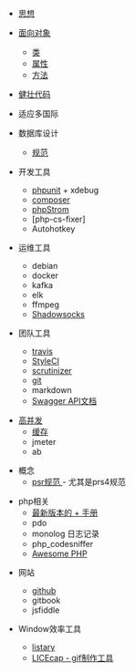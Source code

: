 
* [思想](README.md)

* [面向对象](Object-oriented/README.md)
    + [类](Object-oriented/class.md)
    + [属性](Object-oriented/attribute.md)
    + [方法](Object-oriented/method.md)

+ [健壮代码](RobustCode/README.MD)
 + 适应多国际

+ 数据库设计
    + [规范](Database/README.md)
    
* 开发工具
    + [phpunit](phpunit/readme.md) + xdebug
    + [composer](composer/README.md)
    + [phpStrom](phpStrom/readme.md)
    + [php-cs-fixer]
    + Autohotkey
    
* 运维工具
    + debian
    + docker
    + kafka
    + elk
    + ffmpeg
    + [Shadowsocks](https://i.ssvpn.me/)

* 团队工具
    + [travis](https://travis-ci.org)
    + [StyleCI](StyleCI/README.md)
    + [scrutinizer](https://scrutinizer-ci.com)
    + [git](git/README.md)
    + markdown
    + [Swagger API文档](http://www.ibm.com/developerworks/cn/web/wa-use-swagger-to-document-and-define-restful-apis/index.html)
+ [高并发](HA/README.MD)
    + [缓存](https://community.qingcloud.com/topic/463/%E7%BC%93%E5%AD%98%E7%A9%BF%E9%80%8F-%E5%B9%B6%E5%8F%91%E5%92%8C%E5%A4%B1%E6%95%88-%E6%9D%A5%E8%87%AA%E4%B8%80%E7%BA%BF%E6%9E%B6%E6%9E%84%E5%B8%88%E7%9A%84%E8%A7%A3%E5%86%B3%E6%96%B9%E6%A1%88)
    + jmeter
    + ab
    
* 概念
    + [psr规范 ](https://github.com/PizzaLiu/PHP-FIG) - 尤其是prs4规范
    
+ php相关
    + [最新版本的 + 手册](php/readme.md)
    + pdo
    + monolog 日志记录
    + php_codesniffer
    + [Awesome PHP](https://github.com/CraryPrimitiveMan/awesome-php-zh_CN)

* 网站
    + [github]((https://github.com))
    + gitbook
    + jsfiddle
    
* Window效率工具
    + [listary](http://www.listary.com/)
    + [LICEcap - gif制作工具](http://www.cockos.com/licecap/)